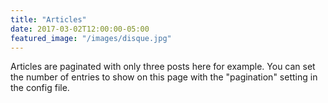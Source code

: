 ```yaml
---
title: "Articles"
date: 2017-03-02T12:00:00-05:00
featured_image: "/images/disque.jpg"
---
```

Articles are paginated with only three posts here for example. You can set the number of entries to show on this page with the "pagination" setting in the config file.


